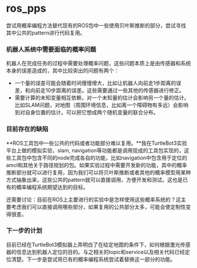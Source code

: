# ros_pps

尝试用概率编程方法替代现有的ROS包中一些使用贝叶斯推断的部分，尝试寻找其中公共的pattern进行代码复用。

### 机器人系统中需要面临的概率问题

机器人在完成任务的过程中需要处理概率问题，这些问题本质上是由传感器和系统本身的误差造成的，其中比较突出的问题有两个：


- 一个量的误差可能会随着时间慢慢增大，比如让机器人向前走1步距离的误差，和向前走10步距离的误差。这些需要通过一些其他的传感器进行修正。
- 需要计算的未知变量相互依赖，对一个未知量的估计会影响另一个量的估计。比如SLAM问题，对地图（周围环境信息，比如离一个障碍物有多远）会影响到对自身位置的估计。可以把它想成两个随机变量的联合分布。

### 目前存在的缺陷

**ROS工具包中一些公共的代码或者功能部分难以复用。**我在TurtleBot3实验平台上做的模拟实验，slam, navigation等功能都是调用现成的工具包实现的，这些工具包中包含不同的node完成各自的功能，比如navigation中包含用于定位的amcl和其他关于路径规划的包。如果实验过程中需要开发新的功能，其中的概率推断部分就可以进行复用，因为我们可以将贝叶斯推断或者其他的概率模型用某种方式抽象出来，这些公共的pattern就可以直接调用，方便开发和测试。这也是已有的概率编程系统期望达到的目标。

还需要讨论：目前在ROS上主要进行的实验中是怎样使用这些概率系统的？这主要考虑我们可以直接调用哪些部分，如果复用的公共部分太多，可能会使定制性变得很差。

### 下一步的计划

目前已经在TurtleBot3模拟器上弄明白了在给定地图的条件下，如何根据激光传感器的信息达到机器人定位的目的。与之相关的topic和service以及相关代码已经定位清楚。下一步是尝试用已有的概率编程系统尝试着替换这一部分的功能。